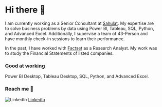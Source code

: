 
# Hi there 👋
I am currently working as a Senior Consultant at [Sahulat][1]. My expertise are to solve business problems by data using Power BI, Tableau, SQL, Python, and  Advanced Excel. Additionally, I supervise a team of 43-Person and have monthly check-in sessions to learn their performance.

In the past, I have worked with [Factset][2] as a Research Analyst. My work was to study the Financial Statements of listed companies.

### Good at working
Power BI Desktop, Tableau Desktop, SQL, Python, and Advanced Excel.

### Reach me 📲

![LinkedIn](https://user-images.githubusercontent.com/105152670/169641232-28c093c9-f541-4b30-8d73-f960d517b568.png) [LinkedIn][3]


[1]: https://sahulathyd.org/ "Sahulat"
[2]: https://www.factset.com/ "Factset"
[3]: https://www.linkedin.com/in/uwaish-husain/ "LinkedIn"

